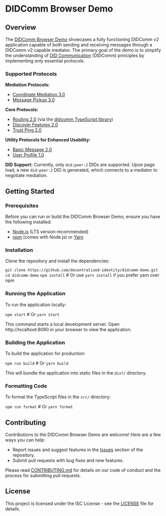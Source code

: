 # DIDComm Browser Demo

## Overview

The [DIDComm Browser Demo](https://demo.didcomm.org) showcases a fully functioning DIDComm v2 application capable of both sending and receiving messages through a DIDComm v2 capable mediator. The primary goal of the demo is to simplify the understanding of [DID Communication](https://didcomm.org) (DIDComm) principles by implementing only essential protocols.

### Supported Protocols

**Mediation Protocols:**

- [Coordinate Mediation 3.0](https://didcomm.org/coordinate-mediation/3.0/)
- [Message Pickup 3.0](https://didcomm.org/messagepickup/3.0/)

**Core Protocols:**

- [Routing 2.0](https://didcomm.org/routing/2.0/) (via the [didcomm TypeScript library](https://www.npmjs.com/package/didcomm))
- [Discover Features 2.0](https://didcomm.org/discover-features/2.0/)
- [Trust Ping 2.0](https://didcomm.org/trust-ping/2.0/)

**Utility Protocols for Enhanced Usability:**

- [Basic Message 2.0](https://didcomm.org/basicmessage/2.0/)
- [User Profile 1.0](https://didcomm.org/user-profile/1.0/)

**DID Support:**
Currently, only `did:peer:2` DIDs are supported. Upon page load, a new `did:peer:2` DID is generated, which connects to a mediator to negotiate mediation.

## Getting Started

### Prerequisites

Before you can run or build the DIDComm Browser Demo, ensure you have the following installed:

- [Node.js](https://nodejs.org/) (LTS version recommended)
- [npm](https://www.npmjs.com/) (comes with Node.js) or [Yarn](https://yarnpkg.com/)

### Installation

Clone the repository and install the dependencies:

`git clone https://github.com/decentralized-identity/didcomm-demo.git`
`cd didcomm-demo`
`npm install`  # Or use `yarn install` if you prefer yarn over npm

### Running the Application

To run the application locally:

`npm start`  # Or `yarn start`

This command starts a local development server. Open http://localhost:8080 in your browser to view the application.

### Building the Application

To build the application for production:

`npm run build`  # Or `yarn build`

This will bundle the application into static files in the `dist/` directory.

### Formatting Code

To format the TypeScript files in the `src/` directory:

`npm run format`  # Or `yarn format`

## Contributing

Contributions to the DIDComm Browser Demo are welcome! Here are a few ways you can help:

- Report issues and suggest features in the [Issues](https://github.com/decentralized-identity/didcomm-demo/issues) section of the repository.
- Submit pull requests with bug fixes and new features.

Please read [CONTRIBUTING.md](https://github.com/decentralized-identity/didcomm-demo/CONTRIBUTING.md) for details on our code of conduct and the process for submitting pull requests.

## License

This project is licensed under the ISC License - see the [LICENSE](https://github.com/decentralized-identity/didcomm-demo/blob/main/LICENSE) file for details.
